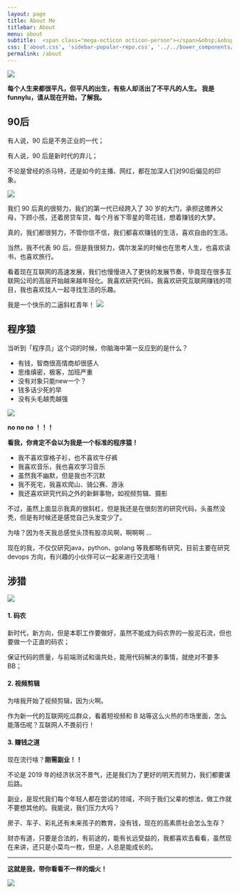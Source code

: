 ```yaml
---
layout: page
title: About Me
titlebar: About
menu: about
subtitle:  <span class="mega-octicon octicon-person"></span>&nbsp;&nbsp; Maybe，you love me ^.^         
css: ['about.css', 'sidebar-popular-repo.css', '../../bower_components/flag-icon-css/css/flag-icon.min.css']
permalink: /about
---
```



![](https://static.xmt.cn/4b27a992245f450195c3b2791ce3ae03.png)

**每个人生来都很平凡，但平凡的出生，有些人却活出了不平凡的人生。
我是 funnylu，请从现在开始，了解我。**
<!--more-->

## 90后

有人说，90 后是不务正业的一代；

有人说，90 后是新时代的弃儿；

不论是曾经的杀马特，还是如今的主播、网红，都在加深人们对90后偏见的印象。

![](https://static.xmt.cn/6a4c87ebc74e4a908a12ee00a4c8a660.png)

我们 90 后真的很努力，我们的第一代已经跨入了 30 岁的大门，承担这赡养父母，下顾小孩，还着房贷车贷，每个月省下零星的零花钱，想着赚钱的大梦。

真的，我们都很努力，不管你信不信，我们都喜欢赚钱的生活，喜欢自由的生活。

当然，我不代表 90 后，但是我很努力，偶尔发呆的时候也在思考人生，也喜欢读书，也喜欢旅行。

看着现在互联网的高速发展，我们也慢慢进入了更快的发展节奏，毕竟现在很多互联网公司的高层开始越来越年轻化。我喜欢研究代码，我喜欢研究互联网赚钱的项目，我也喜欢找人一起寻找生活的乐趣。

我是一个快乐的二逼斜杠青年！
![](https://static.xmt.cn/b202e1f743b44d9080ce8b586b2da538.png)

## 程序猿

当听到「程序员」这个词的时候，你脑海中第一反应到的是什么？

- 有钱，智商很高情商却很感人
- 思维缜密，极客，加班严重
- 没有对象只能new一个？
- 钱多话少死的早
- 没有头毛越秃越强

![](https://static.xmt.cn/e7dde8dd47d84110af94057d33d51566.png)

**no no no ！！！**

**看我，你肯定不会以为我是一个标准的程序猿！**

- 我不喜欢穿格子衫，也不喜欢牛仔裤
- 我喜欢音乐，我也喜欢学习音乐
- 虽然我不幽默，但是我也不沉默
- 我不死宅，我喜欢爬山、骑公赛、游泳
- 我还喜欢研究代码之外的新鲜事物，如视频剪辑、摄影

不过，虽然上面显示我真的很斜杠，但是我还是在很刻苦的研究代码，头虽然没秃，但是有时候还是感觉自己头发变少了。

为啥？因为冬天我总感觉头顶有股凉风啊，啊啊啊 ...

现在的我，不仅仅研究java，python、golang 等我都略有研究，目前主要在研究 devops 方向，有兴趣的小伙伴可以一起来进行交流哦！

## 涉猎
![](https://static.xmt.cn/3bf96b6480b44b6fa47786c7c8095c72.png)
#### 1. 码农

新时代，新方向，但是本职工作要做好，虽然不能成为码农界的一股泥石流，但也要做一个正直的码农；

保证代码的质量，与前端测试和谐共处，能用代码解决的事情，就绝对不要多BB；

#### 2. 视频剪辑

为啥我开始了视频剪辑，因为火啊。

作为新一代的互联网吃瓜群众，看着短视频和 B 站等这么火热的市场里面，怎么能落伍呢？互联网人不畏前行！

#### 3. 赚钱之道

现在流行啥？**刚需副业！！**

不论是 2019 年的经济状况不景气，还是我们为了更好的明天而努力，我们都要谋后路。

副业，是现代我们每个年轻人都在尝试的领域，不同于我们父辈的想法，做工作就不要想其他的。我能说，我们压力大吗？

房子、车子、彩礼还有未来孩子的教育，没有钱，现在的高素质社会怎么生存？

财亦有道，只要是合法的，有前途的，能有长远受益的，我都喜欢去看看，虽然现在来讲，还只是小菜鸟一枚，但是，人总是能成长的。


---

**这就是我，带你看看不一样的烟火！**

![](https://static.xmt.cn/8b47352fcaa542a3b03b7f6ee7341cd0.png)


